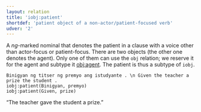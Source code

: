 ```yaml
---
layout: relation
title: 'iobj:patient'
shortdef: 'patient object of a non-actor/patient-focused verb'
udver: '2'
---
```


A _ng_-marked nominal that denotes the patient in a clause with a voice other than actor-focus
or patient-focus. There are two objects (the other one denotes the agent). Only one of them
can use the `obj` relation; we reserve it for the agent and subtype it [obj:agent]().
The patient is thus a subtype of `iobj`.

~~~ sdparse
Binigyan ng titser ng premyo ang istudyante . \n Given the teacher a prize the student .
iobj:patient(Binigyan, premyo)
iobj:patient(Given, prize)
~~~

“The teacher gave the student a prize.”

<!-- Interlanguage links updated Út 9. května 2023, 20:04:18 CEST -->
